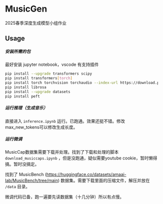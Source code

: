 # MusicGen

 2025春季深度生成模型小组作业

## Usage

##### 安装所需的包

最好安装 jupyter notebook，vscode 有支持插件

```bash
pip install --upgrade transformers scipy
pip install transformers[torch]
pip install torch torchvision torchaudio --index-url https://download.pytorch.org/whl/cu128
pip install librosa
pip install --upgrade datasets
pip install peft
```

##### 运行推理（生成音乐）

直接进入 `inference.ipynb` 运行。已跑通。效果还挺不错。修改max_new_tokens可以修改生成长度。

##### 运行微调

MusicCap数据集需要下载并处理。找到了下载和处理的脚本 `download_musiccaps.ipynb` ，但是没跑通，疑似需要youtube cookie，暂时懒得搞。暂时没搞定。

找到了 MusicBench (https://huggingface.co/datasets/amaai-lab/MusicBench/tree/main) 数据集。需要下载里面的压缩文件，解压并放在 `/data` 目录。

微调代码已备，跑一遍要先读数据集（十几分钟）所以有点慢。
